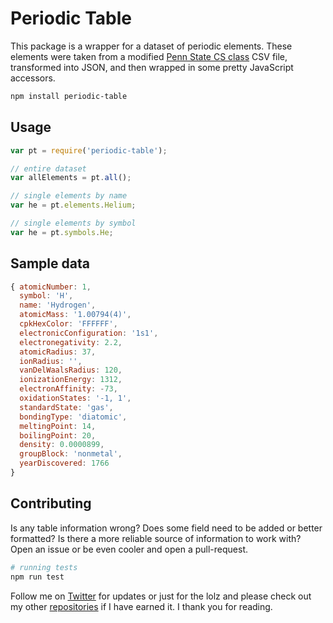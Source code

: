 Periodic Table
===

This package is a wrapper for a dataset of periodic elements. These elements were taken from a modified [Penn State CS class](http://php.scripts.psu.edu/djh300/cmpsc221/p3s11-pt-data.htm) CSV file, transformed into JSON, and then wrapped in some pretty JavaScript accessors.  

```bash
npm install periodic-table
```

## Usage

```js
var pt = require('periodic-table');

// entire dataset
var allElements = pt.all();

// single elements by name
var he = pt.elements.Helium;

// single elements by symbol
var he = pt.symbols.He;
```

## Sample data

```js
{ atomicNumber: 1,
  symbol: 'H',
  name: 'Hydrogen',
  atomicMass: '1.00794(4)',
  cpkHexColor: 'FFFFFF',
  electronicConfiguration: '1s1',
  electronegativity: 2.2,
  atomicRadius: 37,
  ionRadius: '',
  vanDelWaalsRadius: 120,
  ionizationEnergy: 1312,
  electronAffinity: -73,
  oxidationStates: '-1, 1',
  standardState: 'gas',
  bondingType: 'diatomic',
  meltingPoint: 14,
  boilingPoint: 20,
  density: 0.0000899,
  groupBlock: 'nonmetal',
  yearDiscovered: 1766 
}
```


## Contributing

Is any table information wrong? Does some field need to be added or better formatted? Is there a more reliable source of information to work with? Open an issue or be even cooler and open a pull-request.

```bash
# running tests
npm run test
```

Follow me on [Twitter](https://twitter.com/compooter) for updates or just for the lolz and please check out my other [repositories](https://github.com/andrejewski) if I have earned it. I thank you for reading.
